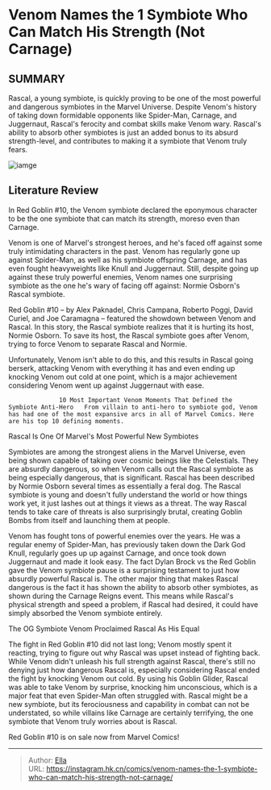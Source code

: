 # Venom Names the 1 Symbiote Who Can Match His Strength (Not Carnage)


## SUMMARY 



  Rascal, a young symbiote, is quickly proving to be one of the most powerful and dangerous symbiotes in the Marvel Universe.   Despite Venom&#39;s history of taking down formidable opponents like Spider-Man, Carnage, and Juggernaut, Rascal&#39;s ferocity and combat skills make Venom wary.   Rascal&#39;s ability to absorb other symbiotes is just an added bonus to its absurd strength-level, and contributes to making it a symbiote that Venom truly fears.  

![iamge](https://static1.srcdn.com/wordpress/wp-content/uploads/2023/10/10-dark-avengers-redemption-4.jpg)

## Literature Review

In Red Goblin #10, the Venom symbiote declared the eponymous character to be the one symbiote that can match its strength, moreso even than Carnage. 




Venom is one of Marvel&#39;s strongest heroes, and he&#39;s faced off against some truly intimidating characters in the past. Venom has regularly gone up against Spider-Man, as well as his symbiote offspring Carnage, and has even fought heavyweights like Knull and Juggernaut. Still, despite going up against these truly powerful enemies, Venom names one surprising symbiote as the one he&#39;s wary of facing off against: Normie Osborn&#39;s Rascal symbiote.




Red Goblin #10 – by Alex Paknadel, Chris Campana, Roberto Poggi, David Curiel, and Joe Caramagna – featured the showdown between Venom and Rascal. In this story, the Rascal symbiote realizes that it is hurting its host, Normie Osborn. To save its host, the Rascal symbiote goes after Venom, trying to force Venom to separate Rascal and Normie.



          

Unfortunately, Venom isn&#39;t able to do this, and this results in Rascal going berserk, attacking Venom with everything it has and even ending up knocking Venom out cold at one point, which is a major achievement considering Venom went up against Juggernaut with ease.

                  10 Most Important Venom Moments That Defined the Symbiote Anti-Hero   From villain to anti-hero to symbiote god, Venom has had one of the most expansive arcs in all of Marvel Comics. Here are his top 10 defining moments.   





 Rascal Is One Of Marvel&#39;s Most Powerful New Symbiotes 


          

Symbiotes are among the strongest aliens in the Marvel Universe, even being shown capable of taking over cosmic beings like the Celestials. They are absurdly dangerous, so when Venom calls out the Rascal symbiote as being especially dangerous, that is significant. Rascal has been described by Normie Osborn several times as essentially a feral dog. The Rascal symbiote is young and doesn&#39;t fully understand the world or how things work yet, it just lashes out at things it views as a threat. The way Rascal tends to take care of threats is also surprisingly brutal, creating Goblin Bombs from itself and launching them at people.

Venom has fought tons of powerful enemies over the years. He was a regular enemy of Spider-Man, has previously taken down the Dark God Knull, regularly goes up up against Carnage, and once took down Juggernaut and made it look easy. The fact Dylan Brock vs the Red Goblin gave the Venom symbiote pause is a surprising testament to just how absurdly powerful Rascal is. The other major thing that makes Rascal dangerous is the fact it has shown the ability to absorb other symbiotes, as shown during the Carnage Reigns event. This means while Rascal&#39;s physical strength and speed a problem, if Rascal had desired, it could have simply absorbed the Venom symbiote entirely.






 The OG Symbiote Venom Proclaimed Rascal As His Equal 


          



The fight in Red Goblin #10 did not last long; Venom mostly spent it reacting, trying to figure out why Rascal was upset instead of fighting back. While Venom didn&#39;t unleash his full strength against Rascal, there&#39;s still no denying just how dangerous Rascal is, especially considering Rascal ended the fight by knocking Venom out cold. By using his Goblin Glider, Rascal was able to take Venom by surprise, knocking him unconscious, which is a major feat that even Spider-Man often struggled with. Rascal might be a new symbiote, but its ferociousness and capability in combat can not be understated, so while villains like Carnage are certainly terrifying, the one symbiote that Venom truly worries about is Rascal.



Red Goblin #10 is on sale now from Marvel Comics!








---

> Author: [Ella](https://instagram.hk.cn/)  
> URL: https://instagram.hk.cn/comics/venom-names-the-1-symbiote-who-can-match-his-strength-not-carnage/  

